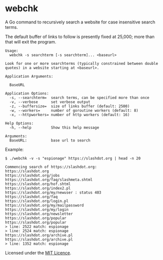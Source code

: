 # webchk

A Go command to recursively search a website for case insensitive search
terms.

The default buffer of links to follow is presently fixed at 25,000; more
than that will exit the program.

```
Usage:
  webchk -s searchterm [-s searchterm]... <baseurl>

Look for one or more searchterms (typically constrained between double
quotes) in a website starting at <baseurl>.

Application Arguments:

  BaseURL

Application Options:
  -s, --searchterm=  search terms, can be specified more than once
  -v, --verbose      set verbose output
  -z, --buffersize=  size of links buffer (default: 2500)
  -w, --workers=     number of goroutine workers (default: 8)
  -x, --httpworkers= number of http workers (default: 16)

Help Options:
  -h, --help         Show this help message

Arguments:
  BaseURL:           base url to search
```

Example:

```
$ ./webchk -v -s "espionage" https://slashdot.org | head -n 20

Commencing search of https://slashdot.org:
https://slashdot.org
https://slashdot.org/jobs
https://slashdot.org/faq/slashmeta.shtml
https://slashdot.org/hof.shtml
https://slashdot.org/index2.pl
https://slashdot.org/my/newuser : status 403
https://slashdot.org/faq
https://slashdot.org/login.pl
https://slashdot.org/my/mailpassword
https://slashdot.org/my/login
https://slashdot.org/newsletter
https://slashdot.org/popular
https://slashdot.org/popular
> line: 2522 match: espionage
> line: 2524 match: espionage
https://slashdot.org/archive.pl
https://slashdot.org/archive.pl
> line: 1352 match: espionage
```


Licensed under the [MIT Licence](LICENCE).
